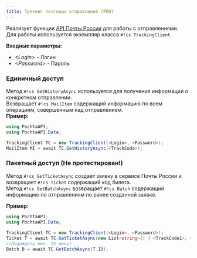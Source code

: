 ```yaml
---
title: Трекинг почтовых отправлений (РПО)
---
```


Реализует функции [API Почты России](https://tracking.pochta.ru/specification) для работы с отправлениями.  
Для работы используется экземпляр класса `#!cs TrackingClient`.  

**Входные параметры:**

- *<Login\>* - Логин
- *<Password\>* - Пароль

### Единичный доступ

Метод `#!cs GetHistoryAsync` используется для получения информации о конкретном отправлении.  
Возвращает `#!cs MailItem` содержащий информацию по всем операциям, совершенным над отправлением.  
**Пример:**

```cs
using PochtaAPI;
using PochtaAPI.Data;

TrackingClient TC = new TrackingClient(<Login>, <Password>);
MailItem MI = await TC.GetHistoryAsync(<TrackCode>);
```  

### Пакетный доступ (Не протестирован!)

Метод `#!cs GetTicketAsync` создает заявку в сервисе Почты России и возвращает `#!cs Ticket` содержащий код билета.  
Метод `#!cs GetBatchAsync` возвращает `#!cs Batch` содержащий информацию по отправлениям по ранее созданной заявке.

**Пример:**

```cs
using PochtaAPI;
using PochtaAPI.Data;
  
TrackingClient TC = new TrackingClient(<Login>, <Password>);
Ticket T = await TC.GetTicketAsync(new List<string>() { <TrackCode1>, <TrackCode2> });
//Подождать мин. 15 минут
Batch B = await TC.GetBatchAsync(T.ID);
```
